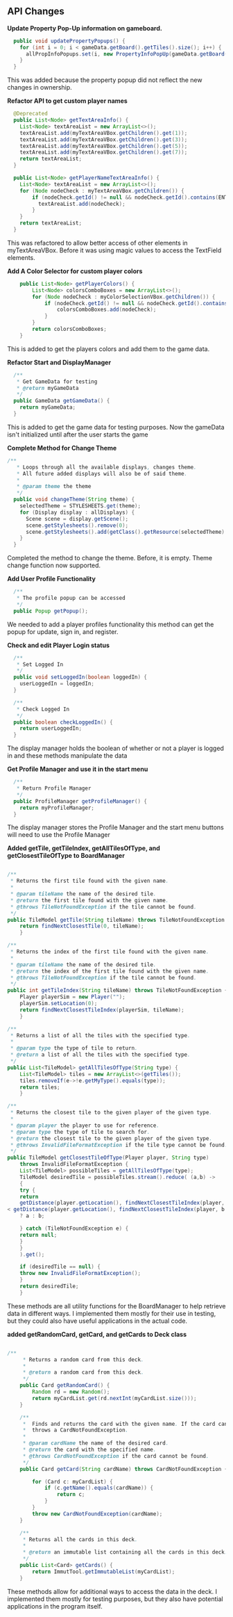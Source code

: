 ## API Changes

**Update Property Pop-Up information on gameboard.**

```java
  public void updatePropertyPopups() {
    for (int i = 0; i < gameData.getBoard().getTiles().size(); i++) {
      allPropInfoPopups.set(i, new PropertyInfoPopUp(gameData.getBoard().getTileAtIndex(i), myBuilder, myLanguage));
    }
  } 
```

This was added because the property popup did not reflect the new changes in ownership.

**Refactor API to get custom player names**

```java
  @Deprecated
  public List<Node> getTextAreaInfo() {
    List<Node> textAreaList = new ArrayList<>();
    textAreaList.add(myTextAreaVBox.getChildren().get(1));
    textAreaList.add(myTextAreaVBox.getChildren().get(3));
    textAreaList.add(myTextAreaVBox.getChildren().get(5));
    textAreaList.add(myTextAreaVBox.getChildren().get(7));
    return textAreaList;
  }

  public List<Node> getPlayerNameTextAreaInfo() {
    List<Node> textAreaList = new ArrayList<>();
    for (Node nodeCheck : myTextAreaVBox.getChildren()) {
        if (nodeCheck.getId() != null && nodeCheck.getId().contains(ENTER_NAME)) {
          textAreaList.add(nodeCheck);
        }
    }
    return textAreaList;
  }
```

This was refactored to allow better access of other elements in myTextAreaVBox. Before it was using magic values to access the TextField elements.

**Add A Color Selector for custom player colors**
```java
    public List<Node> getPlayerColors() {
        List<Node> colorsComboBoxes = new ArrayList<>();
        for (Node nodeCheck : myColorSelectionVBox.getChildren()) {
            if (nodeCheck.getId() != null && nodeCheck.getId().contains(SELECT_COLOR)) {
                colorsComboBoxes.add(nodeCheck);
            }
        }
        return colorsComboBoxes;
    }
```

This is added to get the players colors and add them to the game data.

**Refactor Start and DisplayManager**
```java
  /**
   * Get GameData for testing
   * @return myGameData
   */
  public GameData getGameData() {
    return myGameData;
  }
```

This is added to get the game data for testing purposes.
Now the gameData isn't initialized until after the user starts the game

**Complete Method for Change Theme** 
```java
/**
   * Loops through all the available displays, changes theme.
   * All future added displays will also be of said theme.
   *
   * @param theme the theme
   */
  public void changeTheme(String theme) {
    selectedTheme = STYLESHEETS.get(theme);
    for (Display display : allDisplays) {
      Scene scene = display.getScene();
      scene.getStylesheets().remove(0);
      scene.getStylesheets().add(getClass().getResource(selectedTheme).toExternalForm());
    }
  }
```

Completed the method to change the theme. Before, it is empty. Theme change function now supported.

**Add User Profile Functionality**
```java
  /**
   * The profile popup can be accessed
   */
  public Popup getPopup();
```

We needed to add a player profiles functionality this method can get the popup for update, sign in, and register.

**Check and edit Player Login status**
```java
  /**
   * Set Logged In
   */
  public void setLoggedIn(boolean loggedIn) {
    userLoggedIn = loggedIn;
  }

  /**
   * Check Logged In
   */
  public boolean checkLoggedIn() {
    return userLoggedIn;
  }
```

The display manager holds the boolean of whether or not a player is logged in and these methods manipulate the data

**Get Profile Manager and use it in the start menu**
```java
  /**
   * Return Profile Manager
   */
  public ProfileManager getProfileManager() {
    return myProfileManager;
  }
```

The display manager stores the Profile Manager and the start menu buttons will need to use the Profile Manager


**Added getTile, getTileIndex, getAllTilesOfType, and getClosestTileOfType to BoardManager**

```java

/**
 * Returns the first tile found with the given name.
 *
 * @param tileName the name of the desired tile.
 * @return the first tile found with the given name.
 * @throws TileNotFoundException if the tile cannot be found.
 */
public TileModel getTile(String tileName) throws TileNotFoundException {
    return findNextClosestTile(0, tileName);
    }

/**
 * Returns the index of the first tile found with the given name.
 *
 * @param tileName the name of the desired tile.
 * @return the index of the first tile found with the given name.
 * @throws TileNotFoundException if the tile cannot be found.
 */
public int getTileIndex(String tileName) throws TileNotFoundException {
    Player playerSim = new Player("");
    playerSim.setLocation(0);
    return findNextClosestTileIndex(playerSim, tileName);
    }

/**
 * Returns a list of all the tiles with the specified type.
 *
 * @param type the type of tile to return.
 * @return a list of all the tiles with the specified type.
 */
public List<TileModel> getAllTilesOfType(String type) {
    List<TileModel> tiles = new ArrayList<>(getTiles());
    tiles.removeIf(e->!e.getMyType().equals(type));
    return tiles;
    }

/**
 * Returns the closest tile to the given player of the given type.
 *
 * @param player the player to use for reference.
 * @param type the type of tile to search for.
 * @return the closest tile to the given player of the given type.
 * @throws InvalidFileFormatException if the tile type cannot be found.
 */
public TileModel getClosestTileOfType(Player player, String type)
    throws InvalidFileFormatException {
    List<TileModel> possibleTiles = getAllTilesOfType(type);
    TileModel desiredTile = possibleTiles.stream().reduce( (a,b) ->
    {
    try {
    return
    getDistance(player.getLocation(), findNextClosestTileIndex(player, a.getName()))
< getDistance(player.getLocation(), findNextClosestTileIndex(player, b.getName()))
    ? a : b;

    } catch (TileNotFoundException e) {
    return null;
    }
    }
    ).get();

    if (desiredTile == null) {
    throw new InvalidFileFormatException();
    }
    return desiredTile;
    }


```

These methods are all utility functions for the BoardManager to help retrieve data in different ways.
I implemented them mostly for their use in testing, but they could also have useful applications in the actual code.

**added getRandomCard, getCard, and getCards to Deck class**
```java

/**
     * Returns a random card from this deck.
     *
     * @return a random card from this deck.
     */
    public Card getRandomCard() {
        Random rd = new Random();
        return myCardList.get(rd.nextInt(myCardList.size()));
    }

    /**
     *  Finds and returns the card with the given name. If the card cannot be found,
     *  throws a CardNotFoundException.
     *
     * @param cardName the name of the desired card.
     * @return the card with the specified name.
     * @throws CardNotFoundException if the card cannot be found.
     */
    public Card getCard(String cardName) throws CardNotFoundException {

        for (Card c: myCardList) {
            if (c.getName().equals(cardName)) {
                return c;
            }
        }
        throw new CardNotFoundException(cardName);
    }

    /**
     * Returns all the cards in this deck.
     *
     * @return an immutable list containing all the cards in this deck.
     */
    public List<Card> getCards() {
        return ImmutTool.getImmutableList(myCardList);
    }

```

These methods allow for additional ways to access the data in the deck.
I implemented them mostly for testing purposes, but they also have potential applications
in the program itself.